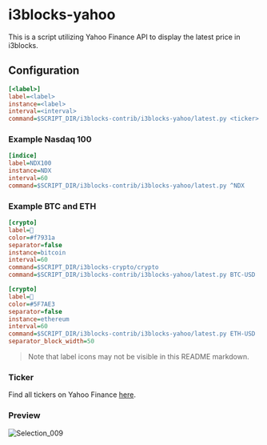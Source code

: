 # i3blocks-yahoo

This is a script utilizing Yahoo Finance API to display the latest price in i3blocks.

## Configuration

```ini
[<label>]
label=<label>
instance=<label>
interval=<interval>
command=$SCRIPT_DIR/i3blocks-contrib/i3blocks-yahoo/latest.py <ticker>
```

### Example Nasdaq 100

```ini
[indice]
label=NDX100
instance=NDX
interval=60
command=$SCRIPT_DIR/i3blocks-contrib/i3blocks-yahoo/latest.py ^NDX
```

### Example BTC and ETH
```ini
[crypto]
label=󰠓 
color=#f7931a
separator=false
instance=bitcoin
interval=60
command=$SCRIPT_DIR/i3blocks-crypto/crypto
command=$SCRIPT_DIR/i3blocks-contrib/i3blocks-yahoo/latest.py BTC-USD

[crypto]
label=󰡪
color=#5F7AE3
separator=false
instance=ethereum
interval=60
command=$SCRIPT_DIR/i3blocks-contrib/i3blocks-yahoo/latest.py ETH-USD
separator_block_width=50
```

> Note that label icons may not be visible in this README markdown.

### Ticker
Find all tickers on Yahoo Finance [here](https://finance.yahoo.com/lookup/).

### Preview
![Selection_009](https://github.com/Alexerby/i3blocks-contrib/assets/57099109/c7b78073-c729-4f01-8120-1766ed5171cd)



